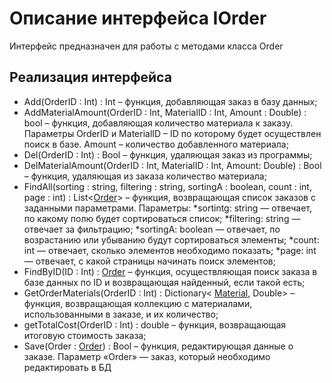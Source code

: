# Описание интерфейса IOrder
Интерфейс предназначен для работы с методами класса Order

## Реализация интерфейса
* Add(OrderID : Int) : Int  – функция, добавляющая заказ в базу данных;
* AddMaterialAmount(OrderID : Int, MaterialID : Int, Amount : Double) : bool – функция, добавляющая количество материала к заказу.  Параметры OrderID и MaterialID – ID по которому будет осуществлен поиск в базе. Amount – количество добавленного материала;
* Del(OrderID : Int) : Bool – функция, удаляющая заказ из программы;
* DelMaterialAmount(OrderID : Int, MaterialID : Int, Amount: Double) : Bool – функция, удаляющая из заказа количество материала;
* FindAll(sorting : string, filtering : string, sortingA : boolean, count : int, page : int) : List<[Order](https://github.com/saramampco/oop/blob/master/docs/Order.md)> – функция, возвращающая список заказов с заданными параметрами. Параметры: 
    *sortintg: string — отвечает, по какому полю будет сортироваться список;
    *filtering: string — отвечает за фильтрацию;
    *sortingA: boolean — отвечает, по возрастанию или убыванию будут сортироваться элементы;
    *count: int — отвечает, сколько элементов необходимо показать;
    *page: int — отвечает, с какой страницы начинать поиск элементов;
* FindByID(ID : Int) : [Order](https://github.com/saramampco/oop/blob/master/docs/Order.md) – функция, осуществляющая поиск заказа в базе данных по ID и возвращающая найденный, если такой есть;
* GetOrderMaterials(OrderID : Int) : Dictionary< [Material](https://github.com/saramampco/oop/blob/master/docs/Material.md), Double> – функция, возвращающая коллекцию с материалами, использованными в заказе, и их количество;
* getTotalCost(OrderID : Int) : double – функция, возвращающая итоговую стоимость заказа;
* Save(Order : [Order](https://github.com/saramampco/oop/blob/master/docs/Order.md)) : Bool – функция, редактирующая данные о заказе. Параметр «Order» — заказ, который необходимо редактировать в БД
